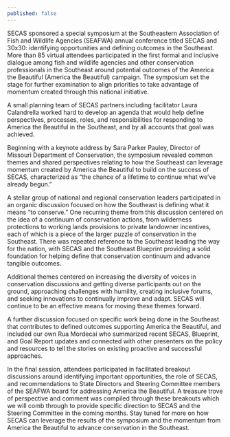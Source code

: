 ```yaml
---
published: false
---
```

SECAS sponsored a special symposium at the Southeastern Association of Fish and Wildlife Agencies (SEAFWA) annual conference titled SECAS and 30x30: identifying opportunities and defining outcomes in the Southeast. More than 85 virtual attendees participated in the first formal and inclusive dialogue among fish and wildlife agencies and other conservation professionals in the Southeast around potential outcomes of the America the Beautiful (America the Beautiful) campaign. The symposium set the stage for further examination to align priorities to take advantage of momentum created through this national initiative. 

A small planning team of SECAS partners including facilitator Laura Calandrella worked hard to develop an agenda that would help define perspectives, processes, roles, and responsibilities for responding to America the Beautiful in the Southeast, and by all accounts that goal was achieved.  

Beginning with a keynote address by Sara Parker Pauley, Director of Missouri Department of Conservation, the symposium revealed common themes and shared perspectives relating to how the Southeast can leverage momentum created by America the Beautiful to build on the success of SECAS, characterized as “the chance of a lifetime to continue what we’ve already begun.”  

A stellar group of national and regional conservation leaders participated in an organic discussion focused on how the Southeast is defining what it means “to conserve.” One recurring theme from this discussion centered on the idea of a continuum of conservation actions, from wilderness protections to working lands provisions to private landowner incentives, each of which is a piece of the larger puzzle of conservation in the Southeast. There was repeated reference to the Southeast leading the way for the nation, with SECAS and the Southeast Blueprint providing a solid foundation for helping define that conservation continuum and advance tangible outcomes. 

Additional themes centered on increasing the diversity of voices in conservation discussions and getting diverse participants out on the ground, approaching challenges with humility, creating inclusive forums, and seeking innovations to continually improve and adapt. SECAS will continue to be an effective means for moving these themes forward.

A further discussion focused on specific work being done in the Southeast that contributes to defined outcomes supporting America the Beautiful, and included our own Rua Mordecai who summarized recent SECAS, Blueprint, and Goal Report updates and connected with other presenters on the policy and resources to tell the stories on existing proactive and successful approaches. 

In the final session, attendees participated in facilitated breakout discussions around identifying important opportunities, the role of SECAS, and recommendations to State Directors and Steering Committee members of the SEAFWA board for addressing America the Beautiful. A treasure trove of perspective and comment was compiled through these breakouts which we will comb through to provide specific direction to SECAS and the Steering Committee in the coming months.  Stay tuned for more on how SECAS can leverage the results of the symposium and the momentum from America the Beautiful to advance conservation in the Southeast.